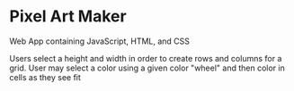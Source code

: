 # Pixel Art Maker
Web App containing JavaScript, HTML, and CSS

Users select a height and width in order to create rows and columns for a grid. 
User may select a color using a given color "wheel" and then color in cells as they see fit
